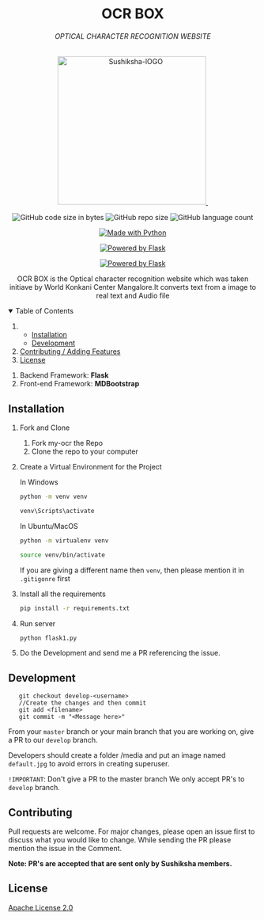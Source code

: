 <h1 align="center">OCR BOX</h1>
<h6 align="center">OPTICAL CHARACTER RECOGNITION WEBSITE</h6>
<p align="center">
    <a href="https://ocr-converter.herokuapp.com/"><img src="https://images-wixmp-ed30a86b8c4ca887773594c2.wixmp.com/f/cf601ddd-b9e7-4948-9f66-ce0616ba3113/d3h5xpa-de4b2557-1968-49c3-abaf-94cb31baa3a2.png?token=eyJ0eXAiOiJKV1QiLCJhbGciOiJIUzI1NiJ9.eyJzdWIiOiJ1cm46YXBwOiIsImlzcyI6InVybjphcHA6Iiwib2JqIjpbW3sicGF0aCI6IlwvZlwvY2Y2MDFkZGQtYjllNy00OTQ4LTlmNjYtY2UwNjE2YmEzMTEzXC9kM2g1eHBhLWRlNGIyNTU3LTE5NjgtNDljMy1hYmFmLTk0Y2IzMWJhYTNhMi5wbmcifV1dLCJhdWQiOlsidXJuOnNlcnZpY2U6ZmlsZS5kb3dubG9hZCJdfQ.JlbgeKzubnKJ6YplIj3yJg3r-CMmnbBSH0s4PNrNi80" alt="Sushiksha-lOGO" border="0" width=300 height=300/>&nbsp; </a>
</p>

<p class="text-center mb-3" align="center">
   <a><img alt="GitHub code size in bytes" src="https://img.shields.io/github/languages/code-size/PrathvirajPrabhu/my-ocr?style=for-the-badge"></a>
   <a><img alt="GitHub repo size" src="https://img.shields.io/github/repo-size/PrathvirajPrabhu/my-ocr?color=F89600&label=Repository%20Size&style=for-the-badge"</a>
   <a><img alt="GitHub language count" src="https://img.shields.io/github/languages/count/PrathvirajPrabhu/my-ocr?style=for-the-badge"</a></p>

<p class="text-center mb-3" align="center">
   <a href="https://ocr-converter.herokuapp.com/"><img src="https://forthebadge.com/images/badges/made-with-python.svg" border="0" title="Made with Python" /></a></p>
<p class="text-center mb-3" align="center">
   <a href="https://pypi.org/project/Flask/"><img alt="Powered by Flask" src="https://img.shields.io/badge/POWERED%20BY-Flask%3D%3D1.1.2-orange"></a>
</p>
<p class="text-center mb-3" align="center">
<a href="http://www.djangoproject.com/"><img src="https://myrusakov.ru/images/articles/python-flask-framework-intro.png" border="0" alt="Powered by Flask" title="Powered by Flask" /></a>
</p>
<p align="center">
    OCR BOX is the Optical character recognition website which was taken initiave by World Konkani Center Mangalore.It converts text from a image to real text and Audio file
</p>
   
   <!-- TABLE OF CONTENTS -->
   <details open="open">
     <summary>Table of Contents</summary>
     <ol>
       <li>
         <ul>
           <li><a href="#installation">Installation</a></li>
           <li><a href="#development">Development</a></li>
         </ul>
       </li>
       <li><a href="#contributing">Contributing / Adding Features</a></li>
       <li><a href="#license">License</a></li>
     </ol>
   </details>
   
   
   1. Backend Framework: **Flask**
   2. Front-end Framework: **MDBootstrap**
   
   ## Installation 
   
   1. Fork and Clone
       <ol>
       <li>Fork my-ocr the Repo </li>
       <li>Clone the repo to your computer </li>
       </ol>
   
   2. Create a Virtual Environment for the Project
   
       In Windows
       ```bash
       python -m venv venv
       
       venv\Scripts\activate
       ```
   
       In Ubuntu/MacOS
       ```bash
       python -m virtualenv venv
       
       source venv/bin/activate
       ```
      
      If you are giving a different name then `venv`, then please mention it in `.gitigonre` first
   
   3. Install all the requirements
   
       ```bash
       pip install -r requirements.txt
       ```
    
   4. Run server
       ```bash
       python flask1.py 
       ```
   5. Do the Development and send me a PR referencing the issue.
   
   ## Development
   
       git checkout develop-<username>
       //Create the changes and then commit
       git add <filename>
       git commit -m "<Message here>"
       
   From your `master` branch or your main branch that you are working on, give a PR to our `develop` branch.
   
   Developers should create a folder /media and put an image named `default.jpg` to avoid errors in creating superuser.
   
   `!IMPORTANT`: Don't give a PR to the master branch
   We only accept PR's to `develop` branch.
   
      
   
   ## Contributing
  Pull requests are welcome. For major changes, please open an issue first to discuss what you would like to change.
  While sending the PR please mention the issue in the Comment.
   
   **Note: PR's are accepted that are sent only by Sushiksha members.**
   
   ## License
   [Apache License 2.0](https://github.com/PrathvirajPrabhu/my-ocr/blob/master/LICENSE)
